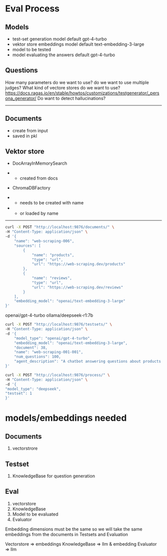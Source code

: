 # Eval Process

## Models
- test-set generation model default gpt-4-turbo
- vektor store embeddings model default text-embedding-3-large
- model to be tested
- model evaluating the answers default gpt-4-turbo

## Questions
How many parameters do we want to use?
do we want to use multiple judges?
What kind of vectore stores do we want to use?
https://docs.ragas.io/en/stable/howtos/customizations/testgenerator/_persona_generator/
Do want to detect hallucinations?

---

## Documents
- create from input
- saved in pkl

## Vektor store
- DocArrayInMemorySearch
- - created from docs

- ChromaDBFactory
- - needs to be created with name
- - or loaded by name

---

```bash
curl -X POST "http://localhost:9876/documents/" \
-H "Content-Type: application/json" \
-d '{
    "name": "web-scraping-006",
    "sources": [
        {
            "name": "products",
            "type": "url",
            "url": "https://web-scraping.dev/products"
        },
        {
            "name": "reviews",
            "type": "url",
            "url": "https://web-scraping.dev/reviews"
        }
    ],
    "embedding_model": "openai/text-embedding-3-large"
}'
```

openai/gpt-4-turbo
ollama/deepseek-r1:7b

```bash
curl -X POST "http://localhost:9876/testsets/" \
-H "Content-Type: application/json" \
-d '{
    "model_type": "openai/gpt-4-turbo",
    "embedding_model": "openai/text-embedding-3-large",
    "document": 38,
    "name": "web-scraping-001-001",
    "num_questions": 100,
    "agent_description": "A chatbot answering questions about products and reviews"
}'
```

    
```bash
curl -X POST "http://localhost:9876/process/" \
-H "Content-Type: application/json" \
-d '{
"model_type": "deepseek",
"testset": 1
}'
```


# models/embeddings needed
## Documents
1. vectorstrore

## Testset
1. KnowledgeBase for question generation

## Eval
1. vectorstore
2. KnowledgeBase
3. Model to be evaluated
4. Evaluator


Embedding dimensions must be the same so we will take the same embeddings from the documents in Testsets and Evaluation

Vectorstore => embeddings
KnowledgeBase => llm & embedding
Evaluator => llm
